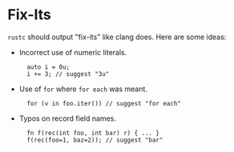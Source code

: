 # Fix-Its

`rustc` should output "fix-its" like clang does. Here are some ideas:

* Incorrect use of numeric literals.

        auto i = 0u;
        i += 3; // suggest "3u"

* Use of `for` where `for each` was meant.

        for (v in foo.iter()) // suggest "for each"

* Typos on record field names.

        fn f(rec(int foo, int bar) r) { ... }
        f(rec(foo=1, baz=2)); // suggest "bar"
